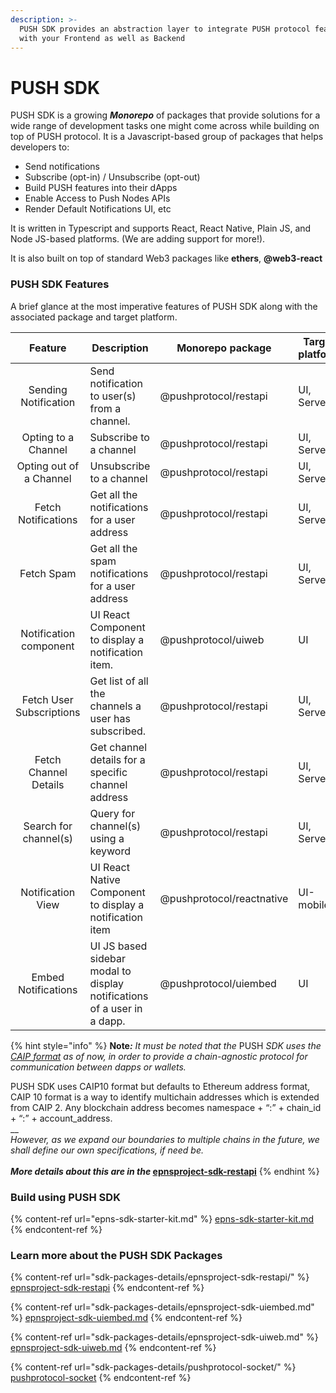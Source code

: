 ```yaml
---
description: >-
  PUSH SDK provides an abstraction layer to integrate PUSH protocol features
  with your Frontend as well as Backend
---
```


# PUSH SDK

PUSH SDK is a growing _**Monorepo**_ of packages that provide solutions for a wide range of development tasks one might come across while building on top of PUSH protocol. It is a Javascript-based group of packages that helps developers to:

* Send notifications
* Subscribe (opt-in) / Unsubscribe (opt-out)
* Build PUSH features into their dApps
* Enable Access to Push Nodes APIs
* Render Default Notifications UI, etc

It is written in Typescript and supports React, React Native, Plain JS, and Node JS-based platforms. (We are adding support for more!).&#x20;

It is also built on top of standard Web3 packages like **ethers**, **@web3-react**

### PUSH SDK Features

A brief glance at the most imperative features of PUSH SDK along with the associated package and target platform.

|          Feature         | Description                                                             | Monorepo package          | Target platform |
| :----------------------: | ----------------------------------------------------------------------- | ------------------------- | --------------- |
|   Sending Notification   | Send notification to user(s) from a channel.                            | @pushprotocol/restapi     | UI, Server      |
|    Opting to a Channel   | Subscribe to a channel                                                  | @pushprotocol/restapi     | UI, Server      |
|  Opting out of a Channel | Unsubscribe to a channel                                                | @pushprotocol/restapi     | UI, Server      |
|    Fetch Notifications   | Get all the notifications for a user address                            | @pushprotocol/restapi     | UI, Server      |
|        Fetch Spam        | Get all the spam notifications for a user address                       | @pushprotocol/restapi     | UI, Server      |
|  Notification component  | UI React Component to display a notification item.                      | @pushprotocol/uiweb       | UI              |
| Fetch User Subscriptions | Get list of all the channels a user has subscribed.                     | @pushprotocol/restapi     | UI, Server      |
|   Fetch Channel Details  | Get channel details for a specific channel address                      | @pushprotocol/restapi     | UI, Server      |
|   Search for channel(s)  | Query for channel(s) using a keyword                                    | @pushprotocol/restapi     | UI, Server      |
|     Notification View    | UI React Native Component to display a notification item                | @pushprotocol/reactnative | UI-mobile       |
|    Embed Notifications   | UI JS based sidebar modal to display notifications of a user in a dapp. | @pushprotocol/uiembed     | UI              |

{% hint style="info" %}
**Note**_**:** It must be noted that the_ PUSH _SDK uses the_ [_CAIP format_](https://github.com/ChainAgnostic/CAIPs/blob/master/CAIPs/caip-10.md) _as of now, in order to provide a chain-agnostic protocol for communication between dapps or wallets._&#x20;

PUSH SDK uses CAIP10 format but defaults to Ethereum address format, CAIP 10 format is a way to identify multichain addresses which is extended from CAIP 2. Any blockchain address becomes namespace + “:” + chain\_id + “:” + account\_address.\
__\
_However, as we expand our boundaries to multiple chains in the future, we shall define our own specifications, if need be._\
__\
_More details about this are in the_ [epnsproject-sdk-restapi](sdk-packages-details/epnsproject-sdk-restapi/ "mention")__
{% endhint %}

### Build using PUSH SDK

{% content-ref url="epns-sdk-starter-kit.md" %}
[epns-sdk-starter-kit.md](epns-sdk-starter-kit.md)
{% endcontent-ref %}

### Learn more about the PUSH SDK Packages

{% content-ref url="sdk-packages-details/epnsproject-sdk-restapi/" %}
[epnsproject-sdk-restapi](sdk-packages-details/epnsproject-sdk-restapi/)
{% endcontent-ref %}

{% content-ref url="sdk-packages-details/epnsproject-sdk-uiembed.md" %}
[epnsproject-sdk-uiembed.md](sdk-packages-details/epnsproject-sdk-uiembed.md)
{% endcontent-ref %}

{% content-ref url="sdk-packages-details/epnsproject-sdk-uiweb.md" %}
[epnsproject-sdk-uiweb.md](sdk-packages-details/epnsproject-sdk-uiweb.md)
{% endcontent-ref %}

{% content-ref url="sdk-packages-details/pushprotocol-socket/" %}
[pushprotocol-socket](sdk-packages-details/pushprotocol-socket/)
{% endcontent-ref %}
